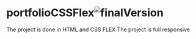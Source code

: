 # portfolioCSSFlex![finalVersion](https://user-images.githubusercontent.com/29287817/216302000-7891c7da-75ce-4bcd-ba21-7da6ef813f98.JPG)

The project is done in HTML and CSS FLEX 
The project is full responsive 
